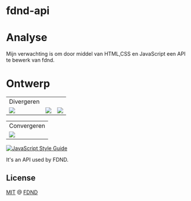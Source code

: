 # fdnd-api

# Analyse 

Mijn verwachting is om  door middel van HTML,CSS en JavaScript   een API  te
bewerk van fdnd. 

# Ontwerp 

<table>
  <tr>
    <td>Divergeren</td>
  
  </tr>
  <tr>
    <td valign="top"><img src="screenshots/Screenshot_1582745092.png"></td>
    <td valign="top"><img src="screenshots/Screenshot_1582745125.png"></td>
    <td valign="top"><img src="screenshots/Screenshot_1582745139.png"></td>
  </tr>
 </table>
 
 <table>
  <tr> <td> Convergeren</td> 
  </tr> 
  
  <tr>     <td valign="top"><img src="screenshots/Screenshot_1582745139.png"></td> </tr>
  </table>

[![JavaScript Style Guide][javascript-style-guide-badge]][standard]

It's an API used by FDND.

## License

[MIT](LICENSE) @ [FDND][fdnd]

<!-- Definitions -->

[fdnd]: https://fdnd.nl
[javascript-style-guide-badge]: https://img.shields.io/badge/code%20style-standard-brightgreen.svg
[standard]: https://standardjs.com/
